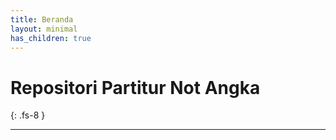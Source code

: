 ```yaml
---
title: Beranda
layout: minimal
has_children: true
---
```


# Repositori Partitur Not Angka
{: .fs-8 }

----

[solmisasi-lily]: https://henriyulianto.github.io/solmisasi-lily
